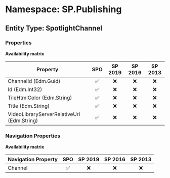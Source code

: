 # Namespace: SP.Publishing

## Entity Type: SpotlightChannel

### Properties

**Availability matrix**

Property | SPO | SP 2019 | SP 2016 | SP 2013
----------|:---:|:-------:|:-------:|:-------:
ChannelId (Edm.Guid) | ✅ | ❌ | ❌ | ❌
Id (Edm.Int32) | ✅ | ❌ | ❌ | ❌
TileHtmlColor (Edm.String) | ✅ | ❌ | ❌ | ❌
Title (Edm.String) | ✅ | ❌ | ❌ | ❌
VideoLibraryServerRelativeUrl (Edm.String) | ✅ | ❌ | ❌ | ❌

### Navigation Properties

**Availability matrix**

Navigation Property | SPO | SP 2019 | SP 2016 | SP 2013
----------|:---:|:-------:|:-------:|:-------:
Channel | ✅ | ❌ | ❌ | ❌